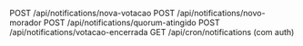 POST /api/notifications/nova-votacao
POST /api/notifications/novo-morador
POST /api/notifications/quorum-atingido
POST /api/notifications/votacao-encerrada
GET  /api/cron/notifications (com auth)
